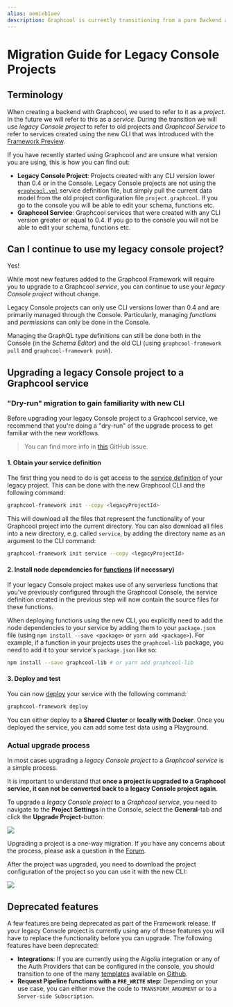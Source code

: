 ```yaml
---
alias: aemieb1aev
description: Graphcool is currently transitioning from a pure Backend as a Service to a general Application Development Framework. If you are an existing Graphcool customer this document explains everything you need to know about the transition. If you are new to Graphcool or about to create a new application, you should use the new CLI as described in the [readme](https://github.com/graphcool/framework).
---
```


# Migration Guide for Legacy Console Projects

## Terminology

When creating a backend with Graphcool, we used to refer to it as a _project_. In the future we will refer to this as a _service_. During the transition we will use _legacy Console project_ to refer to old projects and _Graphcool Service_ to refer to services created using the new CLI that was introduced with the [Framework Preview](https://blog.graph.cool/graphcool-framework-preview-ff42081b1333).

If you have recently started using Graphcool and are unsure what version you are using, this is how you can find out:

- **Legacy Console Project**: Projects created with any CLI version lower than 0.4 or in the Console. Legacy Console projects are not using the [`graphcool.yml`](!alias-foatho8aip) service definition file, but simply pull the current data model from the old project configuration file `project.graphcool`. If you go to the console you will be able to edit your schema, functions etc.
- **Graphcool Service**: Graphcool services that were created with any CLI version greater or equal to 0.4. If you go to the console you will not be able to edit your schema, functions etc.


## Can I continue to use my legacy console project?

Yes!

While most new features added to the Graphcool Framework will require you to upgrade to a Graphcool _service_, you can continue to use your _legacy Console project_ without change. 

Legacy Console projects can only use CLI versions lower than 0.4 and are primarily managed through the Console. Particularly, managing _functions_ and _permissions_ can only be done in the Console.

Managing the GraphQL type definitions can still be done both in the Console (in the _Schema Editor_) and the old CLI (using `graphcool-framework pull` and `graphcool-framework push`).


## Upgrading a legacy Console project to a Graphcool service

### "Dry-run" migration to gain familiarity with new CLI

Before upgrading your legacy Console project to a Graphcool service, we recommend that you're doing a "dry-run" of the upgrade process to get familiar with the new workflows. 

> You can find more info in [this](https://github.com/graphcool/graphcool-framework/issues/1186) GitHub issue.

#### 1. Obtain your service definition

The first thing you need to do is get access to the [service definition](!alias-opheidaix3) of your legacy project. This can be done with the new Graphcool CLI and the following command:

```sh
graphcool-framework init --copy <legacyProjectId>
```

This will download all the files that represent the functionality of your Graphcool project into the current directory. You can also download all files into a new directory, e.g. called `service`, by adding the directory name as an argument to the CLI command:

```sh
graphcool-framework init service --copy <legacyProjectId>
```

#### 2. Install node dependencies for [functions](!alias-aiw4aimie9) (if necessary)

If your legacy Console project makes use of any serverless functions that you've previously configured through the Graphcool Console, the service definition created in the previous step will now contain the source files for these functions.

When deploying functions using the new CLI, you explicitly need to add the node dependencies to your service by adding them to your `package.json` file (using `npm install --save <package>` or `yarn add <package>`). For example, if a function in your projects uses the `graphcool-lib` package, you need to add it to your service's `package.json` like so:

```sh
npm install --save graphcool-lib # or yarn add graphcool-lib
```

#### 3. Deploy and test

You can now [deploy](!alias-aiteerae6l#graphcool-deploy) your service with the following command:

```sh
graphcool-framework deploy
```

You can either deploy to a **Shared Cluster** or **locally with Docker**. Once you deployed the service, you can add some test data using a Playground.


### Actual upgrade process

In most cases upgrading a _legacy Console project_ to a _Graphcool service_ is a simple process. 

It is important to understand that **once a project is upgraded to a Graphcool service, it can not be converted back to a legacy Console project again**.

To upgrade a _legacy Console project_ to a _Graphcool service_, you need to navigate to the **Project Settings** in the Console, select the **General**-tab and click the **Upgrade Project**-button:

![](https://i.imgur.com/dCp8HPH.png)

<InfoBox type=warning>

Upgrading a project is a one-way migration. If you have any concerns about the process, please ask a question in the [Forum](https://www.graph.cool/forum/).

</InfoBox>

After the project was upgraded, you need to download the project configuration of the project so you can use it with the new CLI:

![](https://imgur.com/YZ3HMt6.png)


## Deprecated features

A few features are being deprecated as part of the Framework release. If your legacy Console project is currently using any of these features you will have to replace the functionality before you can upgrade. The following features have been deprecated:

- **Integrations**: If you are currently using the Algolia integration or any of the Auth Providers that can be configured in the console, you should transition to one of the many [templates](!alias-zeiv8phail) available on [Github](https://github.com/graphcool/templates). 
- **Request Pipeline functions with a `PRE_WRITE` step**: Depending on your use case, you can either move the code to `TRANSFORM_ARGUMENT` or to a `Server-side Subscription`.
